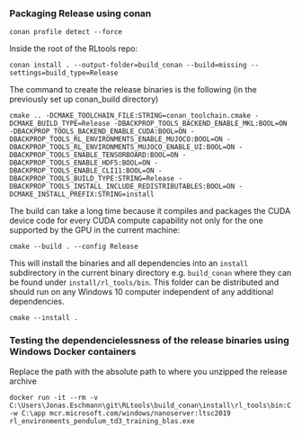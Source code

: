 ### Packaging Release using conan
```
conan profile detect --force
```
Inside the root of the RLtools repo:
```
conan install . --output-folder=build_conan --build=missing --settings=build_type=Release
```
The command to create the release binaries is the following (in the previously set up conan_build directory)
```
cmake .. -DCMAKE_TOOLCHAIN_FILE:STRING=conan_toolchain.cmake -DCMAKE_BUILD_TYPE=Release -DBACKPROP_TOOLS_BACKEND_ENABLE_MKL:BOOL=ON -DBACKPROP_TOOLS_BACKEND_ENABLE_CUDA:BOOL=ON -DBACKPROP_TOOLS_RL_ENVIRONMENTS_ENABLE_MUJOCO:BOOL=ON -DBACKPROP_TOOLS_RL_ENVIRONMENTS_MUJOCO_ENABLE_UI:BOOL=ON -DBACKPROP_TOOLS_ENABLE_TENSORBOARD:BOOL=ON -DBACKPROP_TOOLS_ENABLE_HDF5:BOOL=ON -DBACKPROP_TOOLS_ENABLE_CLI11:BOOL=ON -DBACKPROP_TOOLS_BUILD_TYPE:STRING=Release -DBACKPROP_TOOLS_INSTALL_INCLUDE_REDISTRIBUTABLES:BOOL=ON -DCMAKE_INSTALL_PREFIX:STRING=install
```
The build can take a long time because it compiles and packages the CUDA device code for every CUDA compute capability not only for the one supported by the GPU in the current machine:
```
cmake --build . --config Release
```
This will install the binaries and all dependencies into an `install` subdirectory in the current binary directory e.g. `build_conan` where they can be found under `install/rl_tools/bin`. This folder can be distributed and should run on any Windows 10 computer independent of any additional dependencies.
```
cmake --install .
```

### Testing the dependencielessness of the release binaries using Windows Docker containers
Replace the path with the absolute path to where you unzipped the release archive
```
docker run -it --rm -v C:\Users\Jonas.Eschmann\git\RLtools\build_conan\install\rl_tools\bin:C:\app -w C:\app mcr.microsoft.com/windows/nanoserver:ltsc2019 rl_environments_pendulum_td3_training_blas.exe
```
